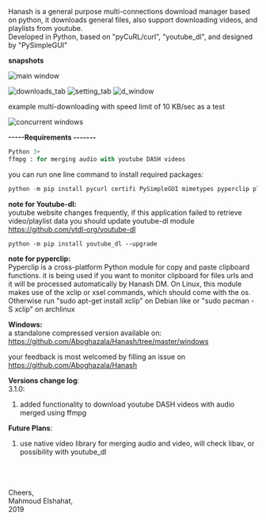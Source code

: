 Hanash is a general purpose multi-connections download manager based on python, 
it downloads general files, also support downloading videos, and playlists from youtube. <br>
Developed in Python, based on "pyCuRL/curl", "youtube_dl", and designed by "PySimpleGUI"


**snapshots**

![main window](https://github.com/Aboghazala/Hanash/blob/master/images/main.PNG)


![downloads_tab](https://github.com/Aboghazala/Hanash/blob/master/images/downloads.PNG)
![setting_tab](https://github.com/Aboghazala/Hanash/blob/master/images/setting.PNG)
![d_window](https://github.com/Aboghazala/Hanash/blob/master/images/d_window.PNG)

example multi-downloading with speed limit of 10 KB/sec as a test

![concurrent windows](https://github.com/Aboghazala/Hanash/blob/master/images/concurrent_windows.PNG)


**-----Requirements -------**
```python
Python 3+
ffmpg : for merging audio with youtube DASH videos
```

you can run one line command to install required packages:
```python
python -m pip install pycurl certifi PySimpleGUI mimetypes pyperclip plyer pillow youtube_dl
```

**note for Youtube-dl:** <br>
youtube website changes frequently, if this application failed to retrieve video/playlist data
you should update youtube-dl module https://github.com/ytdl-org/youtube-dl
```
python -m pip install youtube_dl --upgrade
```

**note for pyperclip:** <br>
Pyperclip is a cross-platform Python module for copy and paste clipboard functions. it is being used if you want to monitor clipboard for files urls and it will be processed automatically by Hanash DM.
On Linux, this module makes use of the xclip or xsel commands, which should come with the os. Otherwise run "sudo apt-get install xclip" on Debian like or "sudo pacman -S xclip" on archlinux

**Windows:** <br>
a standalone compressed version available on: https://github.com/Aboghazala/Hanash/tree/master/windows


your feedback is most welcomed by filling an issue on https://github.com/Aboghazala/Hanash <br>


**Versions change log**: <br>
3.1.0:
1. added functionality to download youtube DASH videos with audio merged using ffmpg <br>



**Future Plans**:
1. use native video library for merging audio and video, will check libav, or possibility with youtube_dl  <br>

<br><br><br>
Cheers, <br>
Mahmoud Elshahat, <br>
2019


